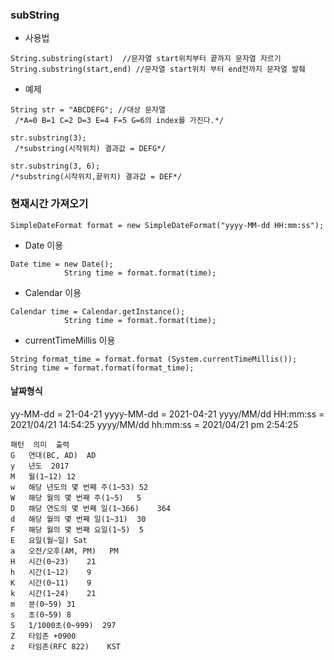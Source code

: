 ### subString
* 사용법 
```
String.substring(start)  //문자열 start위치부터 끝까지 문자열 자르기 
String.substring(start,end) //문자열 start위치 부터 end전까지 문자열 발췌 
```
* 예제
```
String str = "ABCDEFG"; //대상 문자열
 /*A=0 B=1 C=2 D=3 E=4 F=5 G=6의 index를 가진다.*/

str.substring(3);
 /*substring(시작위치) 결과값 = DEFG*/ 

str.substring(3, 6); 
/*substring(시작위치,끝위치) 결과값 = DEF*/
```

### 현재시간 가져오기

```
SimpleDateFormat format = new SimpleDateFormat("yyyy-MM-dd HH:mm:ss");
```
* Date 이용
```
Date time = new Date();
			String time = format.format(time);
```
* Calendar 이용
```
Calendar time = Calendar.getInstance();
			String time = format.format(time);
```
			
* currentTimeMillis 이용
```
String format_time = format.format (System.currentTimeMillis());
String time = format.format(format_time);
```

#### 날짜형식
yy-MM-dd = 21-04-21
yyyy-MM-dd = 2021-04-21
yyyy/MM/dd HH:mm:ss = 2021/04/21 14:54:25
yyyy/MM/dd hh:mm:ss = 2021/04/21 pm 2:54:25


```
패턴	의미	출력
G	연대(BC, AD)	AD
y	년도	2017
M	월(1~12)	12
w	해당 년도의 몇 번째 주(1~53)	52
W	해당 월의 몇 번째 주(1~5)	5
D	해당 연도의 몇 번째 일(1~366)	364
d	해당 월의 몇 번째 일(1~31)	30
F	해당 월의 몇 번째 요일(1~5)	5
E	요일(월~일)	Sat
a	오전/오후(AM, PM)	PM
H	시간(0~23)	21
h	시간(1~12)	9
K	시간(0~11)	9
k	시간(1~24)	21
m	분(0~59)	31
s	초(0~59)	8
S	1/1000초(0~999)	297
Z	타임존	+0900
z	타임존(RFC 822)	KST
　

```
